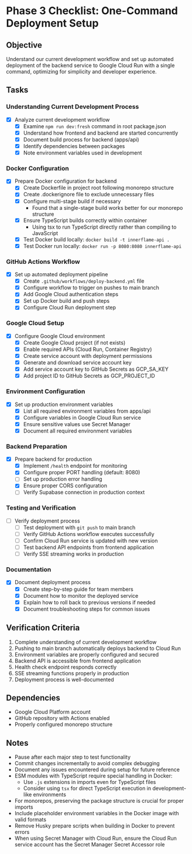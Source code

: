 # Phase 3 Checklist: One-Command Deployment Setup

## Objective
Understand our current development workflow and set up automated deployment of the backend service to Google Cloud Run with a single command, optimizing for simplicity and developer experience.

## Tasks

### Understanding Current Development Process
- [x] Analyze current development workflow
  - [x] Examine `npm run dev:fresh` command in root package.json
  - [x] Understand how frontend and backend are started concurrently
  - [x] Document build process for backend (apps/api)
  - [x] Identify dependencies between packages
  - [x] Note environment variables used in development

### Docker Configuration
- [x] Prepare Docker configuration for backend
  - [x] Create Dockerfile in project root following monorepo structure
  - [x] Create .dockerignore file to exclude unnecessary files
  - [x] Configure multi-stage build if necessary
    - Found that a single-stage build works better for our monorepo structure
  - [x] Ensure TypeScript builds correctly within container
    - Using tsx to run TypeScript directly rather than compiling to JavaScript
  - [x] Test Docker build locally: `docker build -t innerflame-api .`
  - [x] Test Docker run locally: `docker run -p 8080:8080 innerflame-api`

### GitHub Actions Workflow
- [x] Set up automated deployment pipeline
  - [x] Create `.github/workflows/deploy-backend.yml` file
  - [x] Configure workflow to trigger on pushes to main branch
  - [x] Add Google Cloud authentication steps
  - [x] Set up Docker build and push steps
  - [x] Configure Cloud Run deployment step

### Google Cloud Setup
- [x] Configure Google Cloud environment
  - [x] Create Google Cloud project (if not exists)
  - [x] Enable required APIs (Cloud Run, Container Registry)
  - [x] Create service account with deployment permissions
  - [x] Generate and download service account key
  - [x] Add service account key to GitHub Secrets as GCP_SA_KEY
  - [x] Add project ID to GitHub Secrets as GCP_PROJECT_ID

### Environment Configuration
- [x] Set up production environment variables
  - [x] List all required environment variables from apps/api
  - [x] Configure variables in Google Cloud Run service
  - [x] Ensure sensitive values use Secret Manager
  - [x] Document all required environment variables

### Backend Preparation
- [x] Prepare backend for production
  - [x] Implement `/health` endpoint for monitoring
  - [x] Configure proper PORT handling (default: 8080)
  - [ ] Set up production error handling
  - [x] Ensure proper CORS configuration
  - [ ] Verify Supabase connection in production context

### Testing and Verification
- [ ] Verify deployment process
  - [ ] Test deployment with `git push` to main branch
  - [ ] Verify GitHub Actions workflow executes successfully
  - [ ] Confirm Cloud Run service is updated with new version
  - [ ] Test backend API endpoints from frontend application
  - [ ] Verify SSE streaming works in production

### Documentation
- [x] Document deployment process
  - [x] Create step-by-step guide for team members
  - [x] Document how to monitor the deployed service
  - [x] Explain how to roll back to previous versions if needed
  - [x] Document troubleshooting steps for common issues

## Verification Criteria
1. Complete understanding of current development workflow
2. Pushing to main branch automatically deploys backend to Cloud Run
3. Environment variables are properly configured and secured
4. Backend API is accessible from frontend application
5. Health check endpoint responds correctly
6. SSE streaming functions properly in production
7. Deployment process is well-documented

## Dependencies
- Google Cloud Platform account
- GitHub repository with Actions enabled
- Properly configured monorepo structure

## Notes
- Pause after each major step to test functionality
- Commit changes incrementally to avoid complex debugging
- Document any issues encountered during setup for future reference
- ESM modules with TypeScript require special handling in Docker:
  - Use `.js` extensions in imports even for TypeScript files
  - Consider using `tsx` for direct TypeScript execution in development-like environments
- For monorepos, preserving the package structure is crucial for proper imports
- Include placeholder environment variables in the Docker image with valid formats
- Remove Husky prepare scripts when building in Docker to prevent errors
- When using Secret Manager with Cloud Run, ensure the Cloud Run service account has the Secret Manager Secret Accessor role 